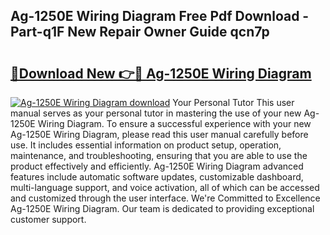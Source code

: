 ## Ag-1250E Wiring Diagram Free Pdf Download - Part-q1F New Repair Owner Guide qcn7p

# <h2><a href="http://dfis86.blite.top/?on=Ag-1250E+Wiring+Diagram">🔗Download New 👉🔴 Ag-1250E Wiring Diagram</a></h2>

[![Ag-1250E Wiring Diagram download](https://i.imgur.com/lujVjoI.png)](http://dfis86.blite.top/?on=Ag-1250E+Wiring+Diagram)
Your Personal Tutor This user manual serves as your personal tutor in mastering the use of your new Ag-1250E Wiring Diagram. To ensure a successful experience with your new Ag-1250E Wiring Diagram, please read this user manual carefully before use. It includes essential information on product setup, operation, maintenance, and troubleshooting, ensuring that you are able to use the product effectively and efficiently. Ag-1250E Wiring Diagram advanced features include automatic software updates, customizable dashboard, multi-language support, and voice activation, all of which can be accessed and customized through the user interface. We're Committed to Excellence Ag-1250E Wiring Diagram. Our team is dedicated to providing exceptional customer support.
